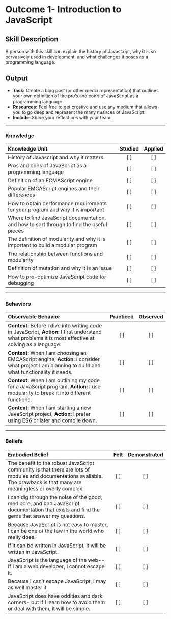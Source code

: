 # Outcome 1- Introduction to JavaScript

## Skill Description
A person with this skill can explain the history of Javascript, why it is so pervasively used in development, and what challenges it poses as a programming language. 

## Output
- **Task:** Create a blog post (or other media representation) that outlines your own definition of the pro’s and con’s of JavaScript as a programming language
- **Resources:** Feel free to get creative and use any medium that allows you to go deep and represent the many nuances of JavaScript.
- **Include:** Share your reflections with your team. 

-------

### Knowledge

| Knowledge Unit   |      Studied      | Applied |
|:-------------|:------------------:|:--------:|
| History of Javascript and why it matters  | [ ] | [ ] |
| Pros and cons of JavaScript as a programming language | [ ] | [ ] |
| Definition of an ECMAScript engine | [ ] | [ ] | 
| Popular EMCAScript engines and their differences  | [ ] | [ ] |
| How to obtain performance requirements for your program and why it is important | [ ] | [ ] |
| Where to find JavaScript documentation, and how to sort through to find the useful pieces | [ ] | [ ] |
| The definition of modularity and why it is important to build a modular program | [ ] | [ ] |
| The relationship between functions and modularity | [ ] | [ ] |
| Definition of mutation and why it is an issue | [ ] | [ ] |
| How to pre-optimize JavaScript code for debugging | [ ] | [ ] |


-------

### Behaviors

| Observable Behavior   |      Practiced      | Observed |
|:-------------|:------------------:|:--------:|
| **Context:** Before I dive into writing code in JavaScript, **Action:** I first understand what problems it is most effective at solving as a language. |   [ ]   |   [ ] |
| **Context:** When I am choosing an EMCAScript engine, **Action:**  I consider what project I am planning to build and what functionality it needs. |   [ ]   |   [ ] |
| **Context:** When I am outlining my code for a JavaScript program, **Action:** I use modularity to break it into different functions. |   [ ]   |   [ ] |
| **Context:** When I am starting a new JavaScript project, **Action:** I prefer using ES6 or later and compile down. |   [ ]   |   [ ] |

-------

### Beliefs

| Embodied Belief   |      Felt      | Demonstrated |
|:-------------|:------------------:|:--------:|
| The benefit to the robust JavaScript community is that there are lots of modules and documentations available. The drawback is that many are meaningless or overly complex. |   [ ]   |   [ ] |
| I can dig through the noise of the good, mediocre, and bad JavaScript documentation that exists and find the gems that answer my questions.  |   [ ]   |   [ ] |
| Because JavaScript is not easy to master, I can be one of the few in the world who really does. |   [ ]   |   [ ] |
| If it can be written in JavaScript, it will be written in JavaScript. |   [ ]   |   [ ] |
| JavaScript is the language of the web-- If I am a web developer, I cannot escape it. |   [ ]   |   [ ] |
| Because I can’t escape JavaScript, I may as well master it. |   [ ]   |   [ ] |
| JavaScript does have oddities and dark corners- but if I learn how to avoid them or deal with them, it will be simple.  |   [ ]   |   [ ] |
